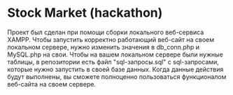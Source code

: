 # Stock Market (hackathon)
Проект был сделан при помощи сборки локального веб-сервиса XAMPP. Чтобы запустить корректно работающий веб-сайт на своем локальном сервере, нужно изменить значения в db_conn.php и MySQL.php на свои. Чтобы на вашем локальном сервере были нужные таблицы, в репозитории есть файл "sql-запросы.sql" с sql-запросами, которые нужно запустить в своей базе данных. Когда данные действия будут выполнены, вы сможете полноценно пользоваться функционалом веб-сайта на своем сервере.
